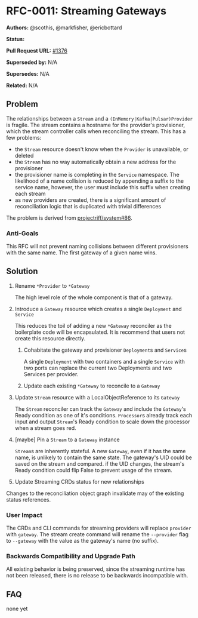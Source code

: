 # RFC-0011: Streaming Gateways

**Authors:** @scothis, @markfisher, @ericbottard

**Status:**

**Pull Request URL:** [#1376](https://github.com/projectriff/riff/pull/1376)

**Superseded by:** N/A

**Supersedes:** N/A

**Related:** N/A


## Problem

The relationships between a `Stream` and a `(InMemory|Kafka|Pulsar)Provider` is fragile. The stream contains a hostname for the provider's provisioner, which the stream controller calls when reconciling the stream. This has a few problems:
- the `Stream` resource doesn't know when the `Provider` is unavailable, or deleted
- the `Stream` has no way automatically obtain a new address for the provisioner
- the provisioner name is completing in the `Service` namespace. The likelihood of a name collision is reduced by appending a suffix to the service name, however, the user must include this suffix when creating each stream
- as new providers are created, there is a significant amount of reconciliation logic that is duplicated with trivial differences

The problem is derived from [projectriff/system#86](https://github.com/projectriff/system/issues/86).

### Anti-Goals

This RFC will not prevent naming collisions between different provisioners with the same name. The first gateway of a given name wins.

## Solution

1. Rename `*Provider` to `*Gateway`

   The high level role of the whole component is that of a gateway. 

1. Introduce a `Gateway` resource which creates a single `Deployment` and `Service`

   This reduces the toil of adding a new `*Gateway` reconciler as the boilerplate code will be encapsulated. It is recommend that users not create this resource directly.
   
   1. Cohabitate the gateway and provisioner `Deployment`s and `Service`s

      A single `Deployment` with two containers and a single `Service` with two ports can replace the current two Deployments and two Services per provider.

   1. Update each existing `*Gateway` to reconcile to a `Gateway`

1. Update `Stream` resource with a LocalObjectReference to its `Gateway`

   The `Stream` reconciler can track the `Gateway` and include the `Gateway`'s Ready condition as one of it's conditions. `Processor`s already track each input and output `Stream`'s Ready condition to scale down the processor when a stream goes red.

1. [maybe] Pin a `Stream` to a `Gateway` instance

   `Stream`s are inherently stateful. A new `Gateway`, even if it has the same name, is unlikely to contain the same state. The gateway's UID could be saved on the stream and compared. if the UID changes, the stream's Ready condition could flip False to prevent usage of the stream.

1. Update Streaming CRDs status for new relationships

  Changes to the reconciliation object graph invalidate may of the existing status references.

### User Impact

The CRDs and CLI commands for streaming providers will replace `provider` with `gateway`. The stream create command will rename the `--provider` flag to `--gateway` with the value as the gateway's name (no suffix).

### Backwards Compatibility and Upgrade Path

All existing behavior is being preserved, since the streaming runtime has not been released, there is no release to be backwards incompatible with.

## FAQ

none yet
